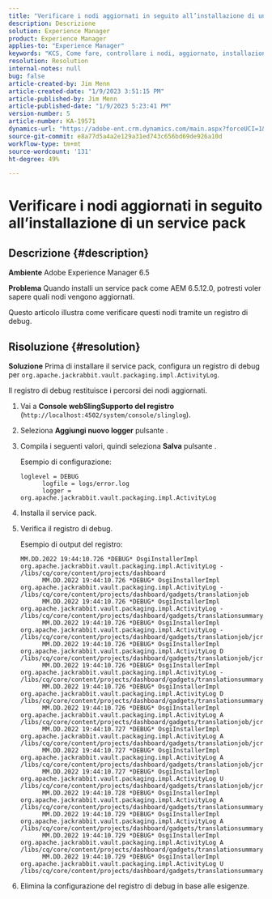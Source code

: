 ```yaml
---
title: "Verificare i nodi aggiornati in seguito all’installazione di un service pack"
description: Descrizione
solution: Experience Manager
product: Experience Manager
applies-to: "Experience Manager"
keywords: "KCS, Come fare, controllare i nodi, aggiornato, installazione service pack, AEM 6.5, Adobe Experience Manager"
resolution: Resolution
internal-notes: null
bug: false
article-created-by: Jim Menn
article-created-date: "1/9/2023 3:51:15 PM"
article-published-by: Jim Menn
article-published-date: "1/9/2023 5:23:41 PM"
version-number: 5
article-number: KA-19571
dynamics-url: "https://adobe-ent.crm.dynamics.com/main.aspx?forceUCI=1&pagetype=entityrecord&etn=knowledgearticle&id=448e466e-3590-ed11-aad1-6045bd0067ea"
source-git-commit: e8a77d5a4a2e129a31ed743c656bd69de926a10d
workflow-type: tm+mt
source-wordcount: '131'
ht-degree: 49%

---
```


# Verificare i nodi aggiornati in seguito all’installazione di un service pack

## Descrizione {#description}


<b>Ambiente</b>
Adobe Experience Manager 6.5

<b>Problema</b>
Quando installi un service pack come AEM 6.5.12.0, potresti voler sapere quali nodi vengono aggiornati.

Questo articolo illustra come verificare questi nodi tramite un registro di debug.


## Risoluzione {#resolution}


<b>Soluzione</b>
Prima di installare il service pack, configura un registro di debug per `org.apache.jackrabbit.vault.packaging.impl.ActivityLog`.

Il registro di debug restituisce i percorsi dei nodi aggiornati.

1. Vai a <b>Console web</b><b>Sling</b><b>Supporto del registro</b> (`http://localhost:4502/system/console/slinglog`).
2. Seleziona <b>Aggiungi nuovo logger</b> pulsante .
3. Compila i seguenti valori, quindi seleziona <b>Salva</b> pulsante .



   Esempio di configurazione:


   ```
   loglevel = DEBUG
         logfile = logs/error.log
         logger = org.apache.jackrabbit.vault.packaging.impl.ActivityLog
   ```
4. Installa il service pack.
5. Verifica il registro di debug.



   Esempio di output del registro:


   ```
   MM.DD.2022 19:44:10.726 *DEBUG* OsgiInstallerImpl org.apache.jackrabbit.vault.packaging.impl.ActivityLog - /libs/cq/core/content/projects/dashboard
         MM.DD.2022 19:44:10.726 *DEBUG* OsgiInstallerImpl org.apache.jackrabbit.vault.packaging.impl.ActivityLog - /libs/cq/core/content/projects/dashboard/gadgets/translationjob
         MM.DD.2022 19:44:10.726 *DEBUG* OsgiInstallerImpl org.apache.jackrabbit.vault.packaging.impl.ActivityLog - /libs/cq/core/content/projects/dashboard/gadgets/translationsummary
         MM.DD.2022 19:44:10.726 *DEBUG* OsgiInstallerImpl org.apache.jackrabbit.vault.packaging.impl.ActivityLog - /libs/cq/core/content/projects/dashboard/gadgets/translationjob/jcr:content
         MM.DD.2022 19:44:10.726 *DEBUG* OsgiInstallerImpl org.apache.jackrabbit.vault.packaging.impl.ActivityLog D /libs/cq/core/content/projects/dashboard/gadgets/translationjob/jcr:content/image
         MM.DD.2022 19:44:10.726 *DEBUG* OsgiInstallerImpl org.apache.jackrabbit.vault.packaging.impl.ActivityLog - /libs/cq/core/content/projects/dashboard/gadgets/translationsummary/jcr:content
         MM.DD.2022 19:44:10.726 *DEBUG* OsgiInstallerImpl org.apache.jackrabbit.vault.packaging.impl.ActivityLog D /libs/cq/core/content/projects/dashboard/gadgets/translationsummary/jcr:content/image
         MM.DD.2022 19:44:10.726 *DEBUG* OsgiInstallerImpl org.apache.jackrabbit.vault.packaging.impl.ActivityLog A /libs/cq/core/content/projects/dashboard/gadgets/translationjob/jcr:content/image
         MM.DD.2022 19:44:10.727 *DEBUG* OsgiInstallerImpl org.apache.jackrabbit.vault.packaging.impl.ActivityLog A /libs/cq/core/content/projects/dashboard/gadgets/translationjob/jcr:content/image/file
         MM.DD.2022 19:44:10.727 *DEBUG* OsgiInstallerImpl org.apache.jackrabbit.vault.packaging.impl.ActivityLog A /libs/cq/core/content/projects/dashboard/gadgets/translationjob/jcr:content/image/file/jcr:content
         MM.DD.2022 19:44:10.727 *DEBUG* OsgiInstallerImpl org.apache.jackrabbit.vault.packaging.impl.ActivityLog U /libs/cq/core/content/projects/dashboard/gadgets/translationjob/jcr:content/image/file/jcr:content/jcr:data
         MM.DD.2022 19:44:10.728 *DEBUG* OsgiInstallerImpl org.apache.jackrabbit.vault.packaging.impl.ActivityLog A /libs/cq/core/content/projects/dashboard/gadgets/translationsummary/jcr:content/image
         MM.DD.2022 19:44:10.729 *DEBUG* OsgiInstallerImpl org.apache.jackrabbit.vault.packaging.impl.ActivityLog A /libs/cq/core/content/projects/dashboard/gadgets/translationsummary/jcr:content/image/file
         MM.DD.2022 19:44:10.729 *DEBUG* OsgiInstallerImpl org.apache.jackrabbit.vault.packaging.impl.ActivityLog A /libs/cq/core/content/projects/dashboard/gadgets/translationsummary/jcr:content/image/file/jcr:content
         MM.DD.2022 19:44:10.729 *DEBUG* OsgiInstallerImpl org.apache.jackrabbit.vault.packaging.impl.ActivityLog U /libs/cq/core/content/projects/dashboard/gadgets/translationsummary/jcr:content/image/file/jcr:content/jcr:data
   ```
6. Elimina la configurazione del registro di debug in base alle esigenze.



